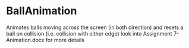 # BallAnimation
Animates balls moving across the screen (in both direction) and resets a ball on collision (i.e. collision with either edge)
look into Assignment 7-Animation.docx for more details
